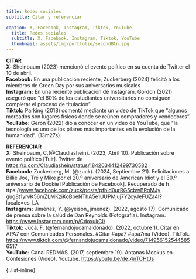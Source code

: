 ```yaml
---
title: Redes sociales
subtitle: Citar y referenciar 

caption: X, Facebook, Instagram, Tiktok, YouTube
  title: Redes sociales
  subtitle: X, Facebook, Instagram, Tiktok, YouTube
  thumbnail: assets/img/portfolio/secondBtn.jpg
---
```

  **CITAR**     
  **X:** Sheinbaum (2023) mencionó el evento político en su cuenta de Twitter el 10 de abril.  
  **Facebook:**  En una publicación reciente, Zuckerberg (2024) felicitó a los miembros de Green Day por sus aniversarios musicales  
  **Instagram:** En una reciente publicación de Instagram, Gordon (2021) aseguró que “el 60% de los estudiantes universitarios no consiguen completar el proceso de titulación”.    
  **Tiktok:** Parking (2018) comentó mediante un video de TikTok que “algunos mercados son lugares físicos donde se reúnen compradores y vendedores”.      
  **YouTube:** Geron (2022) dio a conocer en un video de YouTube, que "la tecnología es uno de los pilares más importantes en la evolución de la humanidad". (13m27s).      

  
  **REFERENCIAR**  
  **X:** Sheinbaum, C.(@Claudiashein). (2023, Abril 10). Publicación sobre evento político [Tuit]. Twitter de https://x.com/Claudiashein/status/1842034412499730582  
  **Facebook:** Zuckerberg, M. (@zuck). (2024, Septiembre 21). Felicitaciones a Billie Joe, Tré y Mike por el 20.º aniversario de American Idiot y el 30.º aniversario de Dookie [Publicación de Facebook]. Recuperado de h  ttps://www.facebook.com/zuck/posts/pfbid0urRG5cbwBRqMJy gug8t1yrvK56mZLMKziKoBbeNThA5e1UUPMjuj7Y2cyJeFUZa4l? locale=es_LA  
  **Instagram:** Jiménez, Y. (@yeison_jimenez). (2022, agosto 17). Comunicado de prensa sobre la salud de Dan Reynolds (Fotografía). Instagram. https://www.instagram.com/p/CdoxukCl/  
  **Tiktok:** Juca, F. (@fernandojucamaldonado). (2022, octubre 1). Citar en APA7 con Comunicados Personales. #Citar #apa7 #apa7ma (Video). TikTok. https://www.tiktok.com/@fernandojucamaldonado/video/7149561525445856517  
  **YouTube:** Canal REDMÁS. (2017, septiembre 19). Antanas Mockus en Confesiones (Vídeo). Youtube. https://youtu.be/de_4nTCHtJs  

{:.list-inline}

